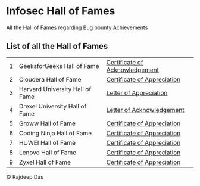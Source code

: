 # Infosec Hall of Fames
All the Hall of Fames regarding Bug bounty Achievements


## List of all the Hall of Fames

<table>

<tr>
<td> 1 </td>
<td>GeeksforGeeks Hall of Fame</td>
<td>
<a href = "https://github.com/Rajspeaks/Infosec-Hall-of-Fames/blob/main/GeeksforGeeks/GeeksforGeeks%20%7C%20Ethically%20found%20a%20vulnerability%2C%20reported%20%26%20earned%20Certificate%20of%20Appreciation.pdf">
Certificate of Acknowledgement
</a>
</td>

<tr>
<td> 2 </td>
<td> Cloudera Hall of Fame</td>
<td>
<a href = "https://github.com/Rajspeaks/Infosec-Hall-of-Fames/blob/main/Cloudera/Cloudera%20Hall%20of%20Fame%20%7C%20Letter%20of%20Appreciation%20for%20successfully%20reporting%20a%20vulnerability%20and%20securing%20Cloudera.pdf">
Certificate of Appreciation
</a>
</td>

<tr>
<td> 3 </td>
<td>Harvard University Hall of Fame</td>
<td>
<a href = "https://github.com/Rajspeaks/Infosec-Hall-of-Fames/blob/main/Harvard%20University/Harvard%20University%20Hall%20of%20Fame%20%7C%20Letter%20of%20Recognition%20from%20Harvard%20University%20for%20securing%20their%20web%20portal.pdf">
Letter of Appreciation
</a>
</td>

<tr>
<td> 4 </td>
<td>Drexel University Hall of Fame</td>
<td>
<a href= "https://github.com/Rajspeaks/Infosec-Hall-of-Fames/blob/main/Drexel%20University/Drexel%20University%20Hall%20of%20Fame%20%7C%20Letter%20of%20Appreciation%20for%20ethically%20securing%20by%20successfully%20reporting%20security%20loophole.%20.pdf">
Letter of Acknowledgement
</a>
</td>

<tr>
<td> 5 </td>
<td>Groww Hall of Fame</td>
<td>
<a href= "https://github.com/Rajspeaks/Infosec-Hall-of-Fames/blob/main/Groww/Groww%20HOF.pdf">
Certificate of Appreciation
</a>
</td>
  
<tr>
<td> 6 </td>
<td>Coding Ninja Hall of Fame</td>
<td>
<a href= "https://github.com/Rajspeaks/Bug-Bounty-Hall-of-Fames/blob/main/Coding%20Ninja/Coding%20Ninja%20Infosec.pdf">
Certificate of Appreciation
</a>
</td>

<tr>
<td> 7 </td>
<td>HUWEI Hall of Fame</td>
<td>
<a href= "https://github.com/Rajspeaks/Bug-Bounty-Hall-of-Fames/blob/main/Huawei/huawei.jpg">
Certificate of Appreciation
</a>
</td>

<tr>
<td> 8 </td>
<td>Lenovo Hall of Fame</td>
<td>
<a href= "https://github.com/Rajspeaks/Bug-Bounty-Hall-of-Fames/blob/main/Lenovo/Letter%20of%20Appreciation%20from%20Lenovo%20to%20Rajdeep%20Das.pdf">
Certificate of Appreciation
</a>
</td>

<tr>
<td> 9 </td>
<td>Zyxel Hall of Fame</td>
<td>
<a href= "https://github.com/Rajspeaks/Bug-Bounty-Hall-of-Fames/blob/main/Zyxel/Certi%EF%AC%81cate%20of%20Recognition.pdf">
Certificate of Appreciation
</a>
</td>


</table>

&copy; Rajdeep Das
